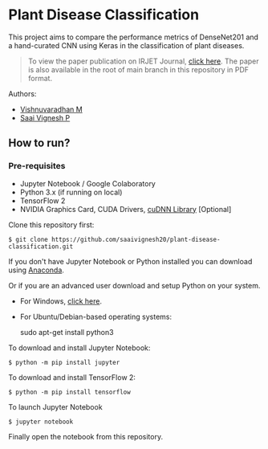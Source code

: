 # Plant Disease Classification
This project aims to compare the performance metrics of DenseNet201 and a hand-curated CNN using Keras in the classification of plant diseases.
> To view the paper publication on IRJET Journal, [click here](https://www.irjet.net/archives/V8/i11/IRJET-V8I1137.pdf). The paper is also available in the root of main branch in this repository in PDF format.

Authors:
* [Vishnuvaradhan M](https://github.com/vishnu884)
* [Saai Vignesh P](https://github.com/saaivignesh20)

## How to run?

### Pre-requisites

 - Jupyter Notebook / Google Colaboratory
 - Python 3.x (if running on local)
 - TensorFlow 2
 - NVIDIA Graphics Card, CUDA Drivers, [cuDNN Library](https://developer.nvidia.com/cudnn) [Optional]
 
Clone this repository first:  

    $ git clone https://github.com/saaivignesh20/plant-disease-classification.git
If you don't have Jupyter Notebook or Python installed you can download using [Anaconda](https://www.anaconda.com/products/individual).

Or if you are an advanced user download and setup Python on your system.
* For Windows, [click here](https://www.python.org/downloads/).
* For Ubuntu/Debian-based operating systems:


    sudo apt-get install python3

To download and install Jupyter Notebook:

    $ python -m pip install jupyter
To download and install TensorFlow 2:

    $ python -m pip install tensorflow

To launch Jupyter Notebook

    $ jupyter notebook

Finally open the notebook from this repository.